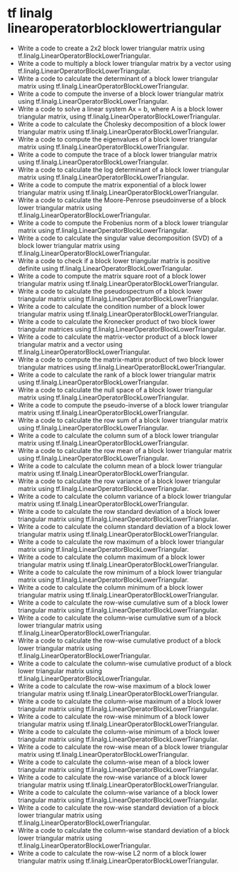 # tf linalg linearoperatorblocklowertriangular

- Write a code to create a 2x2 block lower triangular matrix using tf.linalg.LinearOperatorBlockLowerTriangular.
- Write a code to multiply a block lower triangular matrix by a vector using tf.linalg.LinearOperatorBlockLowerTriangular.
- Write a code to calculate the determinant of a block lower triangular matrix using tf.linalg.LinearOperatorBlockLowerTriangular.
- Write a code to compute the inverse of a block lower triangular matrix using tf.linalg.LinearOperatorBlockLowerTriangular.
- Write a code to solve a linear system Ax = b, where A is a block lower triangular matrix, using tf.linalg.LinearOperatorBlockLowerTriangular.
- Write a code to calculate the Cholesky decomposition of a block lower triangular matrix using tf.linalg.LinearOperatorBlockLowerTriangular.
- Write a code to compute the eigenvalues of a block lower triangular matrix using tf.linalg.LinearOperatorBlockLowerTriangular.
- Write a code to compute the trace of a block lower triangular matrix using tf.linalg.LinearOperatorBlockLowerTriangular.
- Write a code to calculate the log determinant of a block lower triangular matrix using tf.linalg.LinearOperatorBlockLowerTriangular.
- Write a code to compute the matrix exponential of a block lower triangular matrix using tf.linalg.LinearOperatorBlockLowerTriangular.
- Write a code to calculate the Moore-Penrose pseudoinverse of a block lower triangular matrix using tf.linalg.LinearOperatorBlockLowerTriangular.
- Write a code to compute the Frobenius norm of a block lower triangular matrix using tf.linalg.LinearOperatorBlockLowerTriangular.
- Write a code to calculate the singular value decomposition (SVD) of a block lower triangular matrix using tf.linalg.LinearOperatorBlockLowerTriangular.
- Write a code to check if a block lower triangular matrix is positive definite using tf.linalg.LinearOperatorBlockLowerTriangular.
- Write a code to compute the matrix square root of a block lower triangular matrix using tf.linalg.LinearOperatorBlockLowerTriangular.
- Write a code to calculate the pseudospectrum of a block lower triangular matrix using tf.linalg.LinearOperatorBlockLowerTriangular.
- Write a code to calculate the condition number of a block lower triangular matrix using tf.linalg.LinearOperatorBlockLowerTriangular.
- Write a code to calculate the Kronecker product of two block lower triangular matrices using tf.linalg.LinearOperatorBlockLowerTriangular.
- Write a code to calculate the matrix-vector product of a block lower triangular matrix and a vector using tf.linalg.LinearOperatorBlockLowerTriangular.
- Write a code to compute the matrix-matrix product of two block lower triangular matrices using tf.linalg.LinearOperatorBlockLowerTriangular.
- Write a code to calculate the rank of a block lower triangular matrix using tf.linalg.LinearOperatorBlockLowerTriangular.
- Write a code to calculate the null space of a block lower triangular matrix using tf.linalg.LinearOperatorBlockLowerTriangular.
- Write a code to compute the pseudo-inverse of a block lower triangular matrix using tf.linalg.LinearOperatorBlockLowerTriangular.
- Write a code to calculate the row sum of a block lower triangular matrix using tf.linalg.LinearOperatorBlockLowerTriangular.
- Write a code to calculate the column sum of a block lower triangular matrix using tf.linalg.LinearOperatorBlockLowerTriangular.
- Write a code to calculate the row mean of a block lower triangular matrix using tf.linalg.LinearOperatorBlockLowerTriangular.
- Write a code to calculate the column mean of a block lower triangular matrix using tf.linalg.LinearOperatorBlockLowerTriangular.
- Write a code to calculate the row variance of a block lower triangular matrix using tf.linalg.LinearOperatorBlockLowerTriangular.
- Write a code to calculate the column variance of a block lower triangular matrix using tf.linalg.LinearOperatorBlockLowerTriangular.
- Write a code to calculate the row standard deviation of a block lower triangular matrix using tf.linalg.LinearOperatorBlockLowerTriangular.
- Write a code to calculate the column standard deviation of a block lower triangular matrix using tf.linalg.LinearOperatorBlockLowerTriangular.
- Write a code to calculate the row maximum of a block lower triangular matrix using tf.linalg.LinearOperatorBlockLowerTriangular.
- Write a code to calculate the column maximum of a block lower triangular matrix using tf.linalg.LinearOperatorBlockLowerTriangular.
- Write a code to calculate the row minimum of a block lower triangular matrix using tf.linalg.LinearOperatorBlockLowerTriangular.
- Write a code to calculate the column minimum of a block lower triangular matrix using tf.linalg.LinearOperatorBlockLowerTriangular.
- Write a code to calculate the row-wise cumulative sum of a block lower triangular matrix using tf.linalg.LinearOperatorBlockLowerTriangular.
- Write a code to calculate the column-wise cumulative sum of a block lower triangular matrix using tf.linalg.LinearOperatorBlockLowerTriangular.
- Write a code to calculate the row-wise cumulative product of a block lower triangular matrix using tf.linalg.LinearOperatorBlockLowerTriangular.
- Write a code to calculate the column-wise cumulative product of a block lower triangular matrix using tf.linalg.LinearOperatorBlockLowerTriangular.
- Write a code to calculate the row-wise maximum of a block lower triangular matrix using tf.linalg.LinearOperatorBlockLowerTriangular.
- Write a code to calculate the column-wise maximum of a block lower triangular matrix using tf.linalg.LinearOperatorBlockLowerTriangular.
- Write a code to calculate the row-wise minimum of a block lower triangular matrix using tf.linalg.LinearOperatorBlockLowerTriangular.
- Write a code to calculate the column-wise minimum of a block lower triangular matrix using tf.linalg.LinearOperatorBlockLowerTriangular.
- Write a code to calculate the row-wise mean of a block lower triangular matrix using tf.linalg.LinearOperatorBlockLowerTriangular.
- Write a code to calculate the column-wise mean of a block lower triangular matrix using tf.linalg.LinearOperatorBlockLowerTriangular.
- Write a code to calculate the row-wise variance of a block lower triangular matrix using tf.linalg.LinearOperatorBlockLowerTriangular.
- Write a code to calculate the column-wise variance of a block lower triangular matrix using tf.linalg.LinearOperatorBlockLowerTriangular.
- Write a code to calculate the row-wise standard deviation of a block lower triangular matrix using tf.linalg.LinearOperatorBlockLowerTriangular.
- Write a code to calculate the column-wise standard deviation of a block lower triangular matrix using tf.linalg.LinearOperatorBlockLowerTriangular.
- Write a code to calculate the row-wise L2 norm of a block lower triangular matrix using tf.linalg.LinearOperatorBlockLowerTriangular.